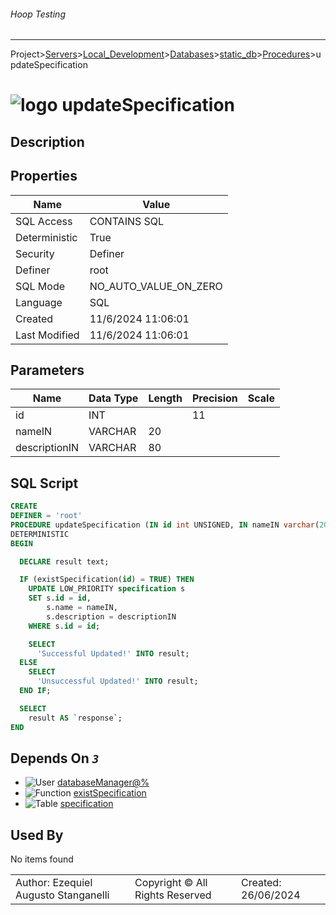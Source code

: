 ###### Hoop Testing
___
Project>[Servers](../../../../Servers.md)>[Local_Development](../../../Local_Development.md)>[Databases](../../Databases.md)>[static_db](../static_db.md)>[Procedures](Procedures.md)>updateSpecification


# ![logo](../../../../../Images/procedure64.svg) updateSpecification

## <a name="#Description"></a>Description
> 
## <a name="#Properties"></a>Properties
|Name|Value|
|---|---|
|SQL Access|CONTAINS SQL|
|Deterministic|True|
|Security|Definer|
|Definer|root|
|SQL Mode|NO_AUTO_VALUE_ON_ZERO|
|Language|SQL|
|Created|11/6/2024 11:06:01|
|Last Modified|11/6/2024 11:06:01|


## <a name="#Parameters"></a>Parameters
|Name|Data Type|Length|Precision|Scale|
|---|---|---|---|---|
|id|INT||11||
|nameIN|VARCHAR|20|||
|descriptionIN|VARCHAR|80|||

## <a name="#SqlScript"></a>SQL Script
```SQL
CREATE
DEFINER = 'root'
PROCEDURE updateSpecification (IN id int UNSIGNED, IN nameIN varchar(20), IN descriptionIN varchar(80))
DETERMINISTIC
BEGIN

  DECLARE result text;

  IF (existSpecification(id) = TRUE) THEN
    UPDATE LOW_PRIORITY specification s
    SET s.id = id,
        s.name = nameIN,
        s.description = descriptionIN
    WHERE s.id = id;

    SELECT
      'Successful Updated!' INTO result;
  ELSE
    SELECT
      'Unsuccessful Updated!' INTO result;
  END IF;

  SELECT
    result AS `response`;
END
```

## <a name="#DependsOn"></a>Depends On _`3`_
- ![User](../../../../../Images/user.svg) [databaseManager@%](../../../Users/databaseManager@%.md)
- ![Function](../../../../../Images/function.svg) [existSpecification](../Functions/existSpecification.md)
- ![Table](../../../../../Images/table.svg) [specification](../Tables/specification.md)


## <a name="#UsedBy"></a>Used By
No items found

||||
|---|---|---|
|Author: Ezequiel Augusto Stanganelli|Copyright © All Rights Reserved|Created: 26/06/2024|
